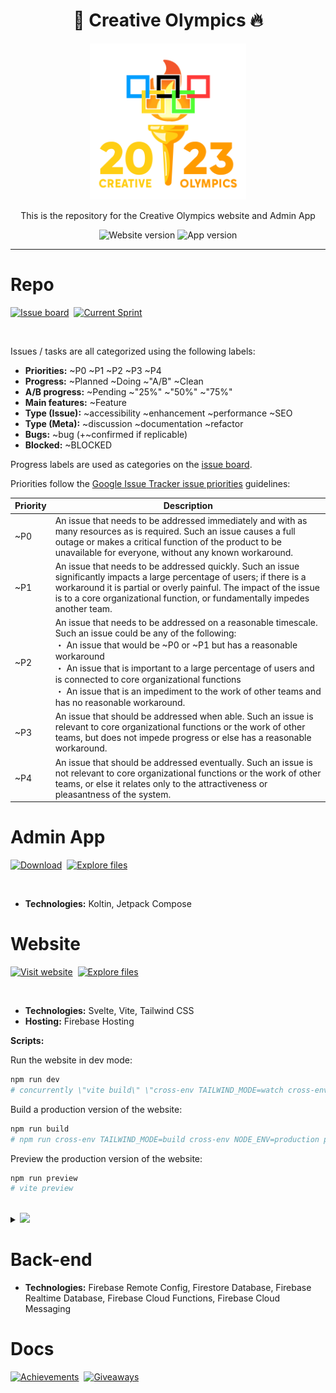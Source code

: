 <div align='center'>
    <h1><b>🐢 Creative Olympics 🔥</b></h1>
    <img src='./website/src/lib/assets/logo/full.gif' width='250' height='250' />
    <p>This is the repository for the Creative Olympics website and Admin App</p>

![Website version](https://badgen.net/badge/Website%20version/Alpha/red?) ![App version](https://badgen.net/badge/App%20version/Alpha/red?)

</div>

---

Repo
====

[![Issue board](https://media.discordapp.net/attachments/346737406591893506/1146859978813087925/co.rahmouni.dev__7.png)](https://url.creative-olympics.org/board)&nbsp; [![Current Sprint](https://media.discordapp.net/attachments/346737406591893506/1146859651242143825/co.rahmouni.dev__6.png)](https://url.creative-olympics.org/sprint)

<br/>

Issues / tasks are all categorized using the following labels:

- **Priorities:** ~P0 ~P1 ~P2 ~P3 ~P4 
- **Progress:** ~Planned ~Doing ~"A/B" ~Clean
- **A/B progress:** ~Pending ~"25%" ~"50%" ~"75%"
- **Main features:** ~Feature
- **Type (Issue):** ~accessibility ~enhancement ~performance ~SEO
- **Type (Meta):** ~discussion ~documentation ~refactor
- **Bugs:** ~bug (+~confirmed if replicable)
- **Blocked:** ~BLOCKED

Progress labels are used as categories on the [issue board](https://url.creative-olympics.org/board).

Priorities follow the [Google Issue Tracker issue priorities](https://developers.google.com/issue-tracker/concepts/issues#priority) guidelines:

| Priority | Description |
| ------ | ------ |
| ~P0 | An issue that needs to be addressed immediately and with as many resources as is required. Such an issue causes a full outage or makes a critical function of the product to be unavailable for everyone, without any known workaround. |
| ~P1 | An issue that needs to be addressed quickly. Such an issue significantly impacts a large percentage of users; if there is a workaround it is partial or overly painful. The impact of the issue is to a core organizational function, or fundamentally impedes another team. |
| ~P2 | An issue that needs to be addressed on a reasonable timescale. Such an issue could be any of the following: <br/>・ An issue that would be ~P0 or ~P1 but has a reasonable workaround<br/>・ An issue that is important to a large percentage of users and is connected to core organizational functions<br/>・ An issue that is an impediment to the work of other teams and has no reasonable workaround.|
| ~P3 | An issue that should be addressed when able. Such an issue is relevant to core organizational functions or the work of other teams, but does not impede progress or else has a reasonable workaround. |
| ~P4 | An issue that should be addressed eventually. Such an issue is not relevant to core organizational functions or the work of other teams, or else it relates only to the attractiveness or pleasantness of the system. |

Admin App
====

[![Download](https://media.discordapp.net/attachments/346737406591893506/1146859320429006928/co.rahmouni.dev__5.png)](http://url.creative-olympics.org/admin-app)&nbsp; [![Explore files](https://media.discordapp.net/attachments/346737406591893506/1146854635550822430/co.rahmouni.dev__2.png)](./android-admin/)

<br/>

- **Technologies:** Koltin, Jetpack Compose

Website
====

[![Visit website](https://media.discordapp.net/attachments/346737406591893506/1146855771057963008/co.rahmouni.dev__4.png)](https://co.rahmouni.dev)&nbsp; [![Explore files](https://media.discordapp.net/attachments/346737406591893506/1146854635550822430/co.rahmouni.dev__2.png)](./website/)

<br/>

- **Technologies:** Svelte, Vite, Tailwind CSS
- **Hosting:** Firebase Hosting

**Scripts:**

Run the website in dev mode:
```bash
npm run dev
# concurrently \"vite build\" \"cross-env TAILWIND_MODE=watch cross-env NODE_ENV=development postcss src/app.css -o src/app-output.css -w\"
```

Build a production version of the website:
```bash
npm run build
# npm run cross-env TAILWIND_MODE=build cross-env NODE_ENV=production postcss src/app.css -o src/app-output.css && vite build
```

Preview the production version of the website:
```bash
npm run preview
# vite preview
```

<br/>

<details>
<summary><a><img src="https://media.discordapp.net/attachments/346737406591893506/1146877882354897036/co.rahmouni.dev__8.png"/></a></summary>
<br/>

ONLY Run the website in dev mode (without Tailwind):
```bash
npm run dev:only
# vite build
```

ONLY Build a production version of the website (without Tailwind):
```bash
npm run build:only
# vite build
```

Tailwind watch:
```bash
npm run tailwind:watch
# cross-env TAILWIND_MODE=watch cross-env NODE_ENV=development postcss src/app.css -o src/app-output.css -w
```

ONLY Build a production version of Tailwind (without the website):
```bash
npm run tailwind:build
# cross-env TAILWIND_MODE=build cross-env NODE_ENV=production postcss src/app.css -o src/app-output.css
```

Run the website in dev mode and make it available to the local network (or the whole internet if you open the ports in your router):
```bash
npm run devhost
# concurrently \"npm run dev:only -- --host\" \"npm run tailwind:watch\"
```

Lint:
```bash
npm run lint
# prettier --plugin-search-dir . --check . && eslint .
```

Format:
```bash
npm run format
# prettier --plugin-search-dir . --write .
```
</details>

Back-end
====
- **Technologies:** Firebase Remote Config, Firestore Database, Firebase Realtime Database, Firebase Cloud Functions, Firebase Cloud Messaging

Docs
====
[![Achievements](https://media.discordapp.net/attachments/458971493280514049/1150810894188679238/f14jxly.png)](./docs/achievements/doc.md)&nbsp;
[![Giveaways](https://media.discordapp.net/attachments/458971493280514049/1150810661388046367/Bv2iIrM.png)](./docs/giveaways/doc.md)&nbsp;
